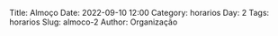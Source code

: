 Title: Almoço
Date: 2022-09-10 12:00
Category: horarios
Day: 2
Tags: horarios
Slug: almoco-2
Author: Organização
